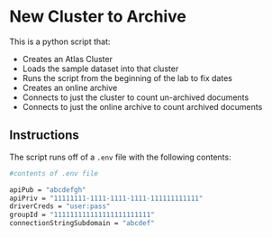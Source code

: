 # New Cluster to Archive

This is a python script that:
- Creates an Atlas Cluster
- Loads the sample dataset into that cluster
- Runs the script from the beginning of the lab to fix dates
- Creates an online archive
- Connects to just the cluster to count un-archived documents
- Connects to just the online archive to count archived documents




## Instructions
The script runs off of a `.env` file with the following contents:


```bash
#contents of .env file

apiPub = "abcdefgh"
apiPriv = "11111111-1111-1111-1111-111111111111"
driverCreds = "user:pass"
groupId = "111111111111111111111111"
connectionStringSubdomain = "abcdef"

```
